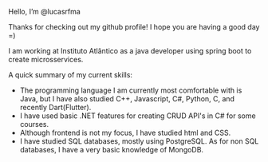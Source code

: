Hello, I’m @lucasrfma

Thanks for checking out my github profile! I hope you are having a good day =)

I am working at Instituto Atlântico as a java developer using spring boot to create microsservices.

A quick summary of my current skills:
- The programming language I am currently most comfortable with is Java, but I have also studied C++, Javascript, C#, Python, C, and recently Dart(Flutter).
- I have used basic .NET features for creating CRUD API's in C# for some courses.
- Although frontend is not my focus, I have studied html and CSS.
- I have studied SQL databases, mostly using PostgreSQL. As for non SQL databases, I have a very basic knowledge of MongoDB.


<!---
lucasrfma/lucasrfma is a ✨ special ✨ repository because its `README.md` (this file) appears on your GitHub profile.
You can click the Preview link to take a look at your changes.
--->

